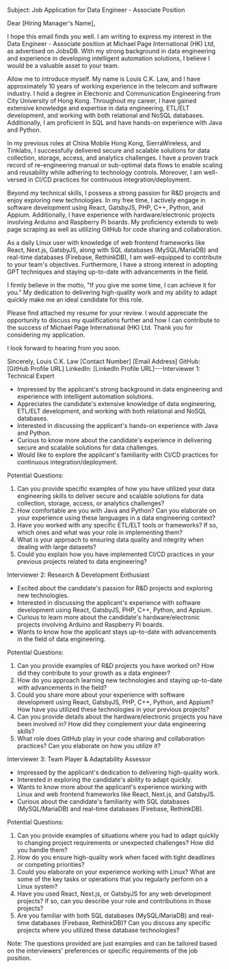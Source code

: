 Subject: Job Application for Data Engineer - Associate Position

Dear [Hiring Manager's Name],

I hope this email finds you well. I am writing to express my interest in the Data Engineer - Associate position at Michael Page International (HK) Ltd, as advertised on JobsDB. With my strong background in data engineering and experience in developing intelligent automation solutions, I believe I would be a valuable asset to your team.

Allow me to introduce myself. My name is Louis C.K. Law, and I have approximately 10 years of working experience in the telecom and software industry. I hold a degree in Electronic and Communication Engineering from City University of Hong Kong. Throughout my career, I have gained extensive knowledge and expertise in data engineering, ETL/ELT development, and working with both relational and NoSQL databases. Additionally, I am proficient in SQL and have hands-on experience with Java and Python.

In my previous roles at China Mobile Hong Kong, SierraWireless, and Tinklabs, I successfully delivered secure and scalable solutions for data collection, storage, access, and analytics challenges. I have a proven track record of re-engineering manual or sub-optimal data flows to enable scaling and reusability while adhering to technology controls. Moreover, I am well-versed in CI/CD practices for continuous integration/deployment.

Beyond my technical skills, I possess a strong passion for R&D projects and enjoy exploring new technologies. In my free time, I actively engage in software development using React, GatsbyJS, PHP, C++, Python, and Appium. Additionally, I have experience with hardware/electronic projects involving Arduino and Raspberry Pi boards. My proficiency extends to web page scraping as well as utilizing GitHub for code sharing and collaboration.

As a daily Linux user with knowledge of web frontend frameworks like React, Next.js, GatsbyJS, along with SQL databases (MySQL/MariaDB) and real-time databases (Firebase, RethinkDB), I am well-equipped to contribute to your team's objectives. Furthermore, I have a strong interest in adopting GPT techniques and staying up-to-date with advancements in the field.

I firmly believe in the motto, "If you give me some time, I can achieve it for you." My dedication to delivering high-quality work and my ability to adapt quickly make me an ideal candidate for this role.

Please find attached my resume for your review. I would appreciate the opportunity to discuss my qualifications further and how I can contribute to the success of Michael Page International (HK) Ltd. Thank you for considering my application.

I look forward to hearing from you soon.

Sincerely,
Louis C.K. Law
[Contact Number]
[Email Address]
GitHub: [GitHub Profile URL]
LinkedIn: [LinkedIn Profile URL]---Interviewer 1: Technical Expert

- Impressed by the applicant's strong background in data engineering and experience with intelligent automation solutions.
- Appreciates the candidate's extensive knowledge of data engineering, ETL/ELT development, and working with both relational and NoSQL databases.
- Interested in discussing the applicant's hands-on experience with Java and Python.
- Curious to know more about the candidate's experience in delivering secure and scalable solutions for data challenges.
- Would like to explore the applicant's familiarity with CI/CD practices for continuous integration/deployment.

Potential Questions:
1. Can you provide specific examples of how you have utilized your data engineering skills to deliver secure and scalable solutions for data collection, storage, access, or analytics challenges?
2. How comfortable are you with Java and Python? Can you elaborate on your experience using these languages in a data engineering context?
3. Have you worked with any specific ETL/ELT tools or frameworks? If so, which ones and what was your role in implementing them?
4. What is your approach to ensuring data quality and integrity when dealing with large datasets?
5. Could you explain how you have implemented CI/CD practices in your previous projects related to data engineering?

Interviewer 2: Research & Development Enthusiast

- Excited about the candidate's passion for R&D projects and exploring new technologies.
- Interested in discussing the applicant's experience with software development using React, GatsbyJS, PHP, C++, Python, and Appium.
- Curious to learn more about the candidate's hardware/electronic projects involving Arduino and Raspberry Pi boards.
- Wants to know how the applicant stays up-to-date with advancements in the field of data engineering.

Potential Questions:
1. Can you provide examples of R&D projects you have worked on? How did they contribute to your growth as a data engineer?
2. How do you approach learning new technologies and staying up-to-date with advancements in the field?
3. Could you share more about your experience with software development using React, GatsbyJS, PHP, C++, Python, and Appium? How have you utilized these technologies in your previous projects?
4. Can you provide details about the hardware/electronic projects you have been involved in? How did they complement your data engineering skills?
5. What role does GitHub play in your code sharing and collaboration practices? Can you elaborate on how you utilize it?

Interviewer 3: Team Player & Adaptability Assessor

- Impressed by the applicant's dedication to delivering high-quality work.
- Interested in exploring the candidate's ability to adapt quickly.
- Wants to know more about the applicant's experience working with Linux and web frontend frameworks like React, Next.js, and GatsbyJS.
- Curious about the candidate's familiarity with SQL databases (MySQL/MariaDB) and real-time databases (Firebase, RethinkDB).

Potential Questions:
1. Can you provide examples of situations where you had to adapt quickly to changing project requirements or unexpected challenges? How did you handle them?
2. How do you ensure high-quality work when faced with tight deadlines or competing priorities?
3. Could you elaborate on your experience working with Linux? What are some of the key tasks or operations that you regularly perform on a Linux system?
4. Have you used React, Next.js, or GatsbyJS for any web development projects? If so, can you describe your role and contributions in those projects?
5. Are you familiar with both SQL databases (MySQL/MariaDB) and real-time databases (Firebase, RethinkDB)? Can you discuss any specific projects where you utilized these database technologies?

Note: The questions provided are just examples and can be tailored based on the interviewers' preferences or specific requirements of the job position.
